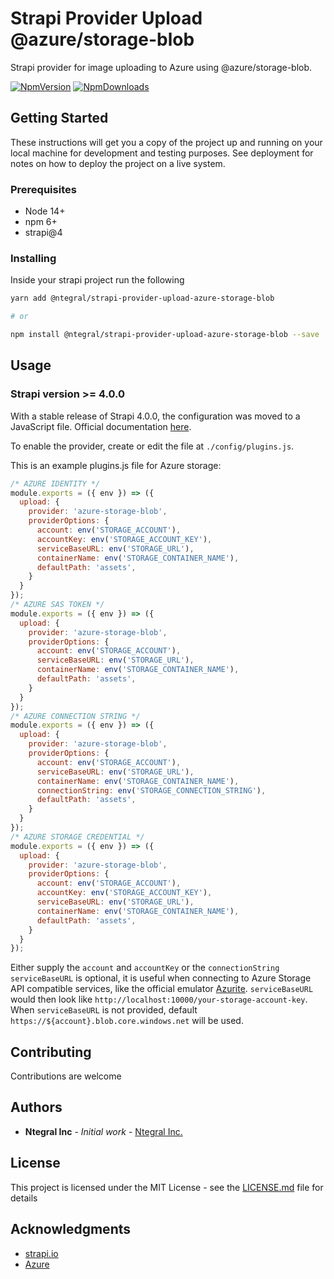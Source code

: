 # Strapi Provider Upload @azure/storage-blob
Strapi provider for image uploading to Azure using @azure/storage-blob.

[![NpmVersion](https://img.shields.io/npm/v/strapi-provider-upload-azure-storage-blob.svg)](https://www.npmjs.com/package/strapi-provider-upload-azure-storage-blob) [![NpmDownloads](https://img.shields.io/npm/dt/strapi-provider-upload-azure-storage-blob.svg)](https://www.npmjs.com/package/strapi-provider-upload-azure-storage-blob)

## Getting Started

These instructions will get you a copy of the project up and running on your local machine for development and testing purposes. See deployment for notes on how to deploy the project on a live system.

### Prerequisites

* Node 14+
* npm 6+
* strapi@4

### Installing

Inside your strapi project run the following

```sh
yarn add @ntegral/strapi-provider-upload-azure-storage-blob

# or

npm install @ntegral/strapi-provider-upload-azure-storage-blob --save
```

## Usage

### Strapi version >= 4.0.0

With a stable release of Strapi 4.0.0, the configuration was moved to a JavaScript file. Official documentation [here](https://strapi.io/documentation/developer-docs/latest/development/plugins/upload.html#using-a-provider).

To enable the provider, create or edit the file at ```./config/plugins.js```.

This is an example plugins.js file for Azure storage:
```JavaScript
/* AZURE IDENTITY */
module.exports = ({ env }) => ({
  upload: {
    provider: 'azure-storage-blob',
    providerOptions: {
      account: env('STORAGE_ACCOUNT'),
      accountKey: env('STORAGE_ACCOUNT_KEY'),
      serviceBaseURL: env('STORAGE_URL'),
      containerName: env('STORAGE_CONTAINER_NAME'),
      defaultPath: 'assets',
    }
  }
});
/* AZURE SAS TOKEN */
module.exports = ({ env }) => ({
  upload: {
    provider: 'azure-storage-blob',
    providerOptions: {
      account: env('STORAGE_ACCOUNT'),
      serviceBaseURL: env('STORAGE_URL'),
      containerName: env('STORAGE_CONTAINER_NAME'),
      defaultPath: 'assets',
    }
  }
});
/* AZURE CONNECTION STRING */
module.exports = ({ env }) => ({
  upload: {
    provider: 'azure-storage-blob',
    providerOptions: {
      account: env('STORAGE_ACCOUNT'),
      serviceBaseURL: env('STORAGE_URL'),
      containerName: env('STORAGE_CONTAINER_NAME'),
      connectionString: env('STORAGE_CONNECTION_STRING'),
      defaultPath: 'assets',
    }
  }
});
/* AZURE STORAGE CREDENTIAL */
module.exports = ({ env }) => ({
  upload: {
    provider: 'azure-storage-blob',
    providerOptions: {
      account: env('STORAGE_ACCOUNT'),
      accountKey: env('STORAGE_ACCOUNT_KEY'),
      serviceBaseURL: env('STORAGE_URL'),
      containerName: env('STORAGE_CONTAINER_NAME'),
      defaultPath: 'assets',
    }
  }
});
```
Either supply the `account` and `accountKey` or the `connectionString`
`serviceBaseURL` is optional, it is useful when connecting to Azure Storage API compatible services, like the official emulator [Azurite](https://github.com/Azure/Azurite/). `serviceBaseURL` would then look like `http://localhost:10000/your-storage-account-key`.  
When `serviceBaseURL` is not provided, default `https://${account}.blob.core.windows.net` will be used.

## Contributing

Contributions are welcome

## Authors

* **Ntegral Inc** - *Initial work* - [Ntegral Inc.](https://github.com/ntegral)

## License

This project is licensed under the MIT License - see the [LICENSE.md](LICENSE.md) file for details

## Acknowledgments

- [strapi.io](https://strapi.io)
- [Azure](https://azure.microsoft.com)